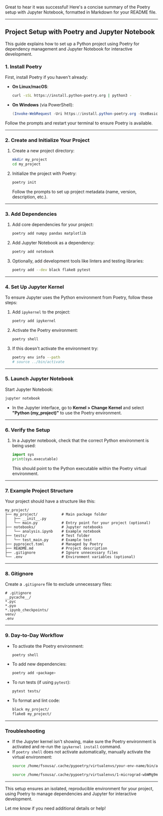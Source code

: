 Great to hear it was successful! Here's a concise summary of the Poetry setup with Jupyter Notebook, formatted in Markdown for your README file.

---

## Project Setup with Poetry and Jupyter Notebook

This guide explains how to set up a Python project using Poetry for dependency management and Jupyter Notebook for interactive development.

### **1. Install Poetry**
First, install Poetry if you haven't already:

- **On Linux/macOS**:
  ```bash
  curl -sSL https://install.python-poetry.org | python3 -
  ```

- **On Windows** (via PowerShell):
  ```powershell
  (Invoke-WebRequest -Uri https://install.python-poetry.org -UseBasicP) | python -
  ```

Follow the prompts and restart your terminal to ensure Poetry is available.

---

### **2. Create and Initialize Your Project**

1. Create a new project directory:
   ```bash
   mkdir my_project
   cd my_project
   ```

2. Initialize the project with Poetry:
   ```bash
   poetry init
   ```
   Follow the prompts to set up project metadata (name, version, description, etc.).

---

### **3. Add Dependencies**

1. Add core dependencies for your project:
   ```bash
   poetry add numpy pandas matplotlib
   ```

2. Add Jupyter Notebook as a dependency:
   ```bash
   poetry add notebook
   ```

3. Optionally, add development tools like linters and testing libraries:
   ```bash
   poetry add --dev black flake8 pytest
   ```

---

### **4. Set Up Jupyter Kernel**

To ensure Jupyter uses the Python environment from Poetry, follow these steps:

1. Add `ipykernel` to the project:
   ```bash
   poetry add ipykernel
   ```

2. Activate the Poetry environment:
   ```bash
   poetry shell
   ```

3. If this doesn't activate the environment try:
   ```bash
   poetry env info --path
   # source ../bin/activate
   ```

---

### **5. Launch Jupyter Notebook**

Start Jupyter Notebook:
```bash
jupyter notebook
```

- In the Jupyter interface, go to **Kernel > Change Kernel** and select **"Python (my_project)"** to use the Poetry environment.

---

### **6. Verify the Setup**

1. In a Jupyter notebook, check that the correct Python environment is being used:
   ```python
   import sys
   print(sys.executable)
   ```

   This should point to the Python executable within the Poetry virtual environment.

---

### **7. Example Project Structure**

Your project should have a structure like this:

```
my_project/
├── my_project/           # Main package folder
│   ├── __init__.py
│   └── main.py           # Entry point for your project (optional)
├── notebooks/            # Jupyter notebooks
│   └── analysis.ipynb    # Example notebook
├── tests/                # Test folder
│   └── test_main.py      # Example test
├── pyproject.toml        # Managed by Poetry
├── README.md             # Project description
├── .gitignore            # Ignore unnecessary files
└── .env                  # Environment variables (optional)
```

---

### **8. Gitignore**

Create a `.gitignore` file to exclude unnecessary files:
```
# .gitignore
__pycache__/
*.pyc
*.pyo
*.ipynb_checkpoints/
venv/
.env
```

---

### **9. Day-to-Day Workflow**

- To activate the Poetry environment:
  ```bash
  poetry shell
  ```
- To add new dependencies:
  ```bash
  poetry add <package>
  ```
- To run tests (if using `pytest`):
  ```bash
  pytest tests/
  ```
- To format and lint code:
  ```bash
  black my_project/
  flake8 my_project/
  ```

---

### **Troubleshooting**

- If the Jupyter kernel isn't showing, make sure the Poetry environment is activated and re-run the `ipykernel install` command.
- If `poetry shell` does not activate automatically, manually activate the virtual environment:
  ```bash
  source /home/fsousa/.cache/pypoetry/virtualenvs/your-env-name/bin/activate

  source /home/fsousa/.cache/pypoetry/virtualenvs/1-micrograd-wbWMg9m4-py3.10/bin/activate

  ```


---

This setup ensures an isolated, reproducible environment for your project, using Poetry to manage dependencies and Jupyter for interactive development.

Let me know if you need additional details or help!
